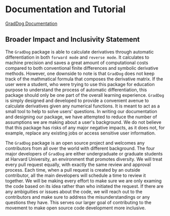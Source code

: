 # Documentation and Tutorial
[GradDog Documentation](https://graddog.readthedocs.io/en/latest/)

## Broader Impact and Inclusivity Statement
The ``GradDog`` package is able to calculate derivatives through automatic differentiation in both `forward mode` and `reverse mode`. It calculates to machine precision and saves a great amount of computational costs compared to both conventional finite differences and symbolic derivative methods. However, one downside to note is that ``GradDog`` does not keep track of the mathmatical formula that composes the derivative matrix. If the user were a student, who were trying to use this package for education purpose to understand the process of automatic differentiation, this package should only be one part of the overall learning experience. ``GradDog`` is simply designed and developed to provide a convenient avenue to calculate derivatives given any numerical functions. It is meant to act as a small tool to help to solve users' questions.  In writing our documentation and designing our package, we have attempted to reduce the number of assumptions we are making about a user's background.  We do not believe that this package has risks of any major negative impacts, as it does not, for example, replace any existing jobs or access sensitive user information.

The ``GradDog`` package is an open source project and welcomes any contributors from all over the world with different background. The four major developers of ``GradDog`` are either undergraduate or graduate students at Harvard University, an environment that promotes diversity. We will treat every pull request equally, with exactly the same review and approval process. Each time, when a pull request is created by an outside contributor, all the main developers will schedule a time to review it together. We will be making every effort to make sure we are only examing the code based on its idea rather than who initiated the request. If there are any ambiguities or issues about the code, we will reach out to the contributors and make sure to address the misunderstandings or any questions they have. This serves our larger goal of contributing to the movement to make open source code development more inclusive.

